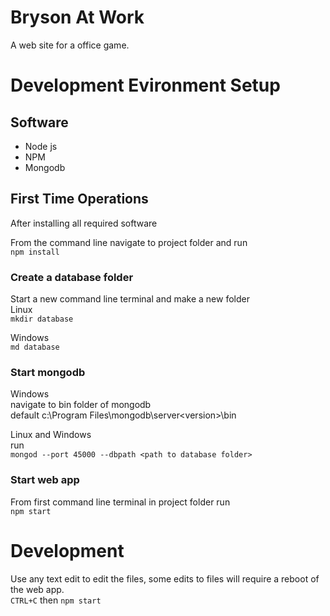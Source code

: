 # Bryson At Work
A web site for a office game.

# Development Evironment Setup
## Software
- Node js
- NPM
- Mongodb

## First Time Operations
After installing all required software

From the command line navigate to project folder and run      
```npm install```


### Create a database folder
Start a new command line terminal and make a new folder   
Linux   
```mkdir database```

Windows   
```md database```

### Start mongodb
Windows  
navigate to bin folder of mongodb  
default c:\Program Files\mongodb\server\<version>\bin 

Linux and Windows  
run  
```mongod --port 45000 --dbpath <path to database folder>```

### Start web app
From first command line terminal in project folder   run  
```npm start```

# Development
Use any text edit to edit the files, some edits to files will require a reboot of the web app.  
```CTRL+C``` then ```npm start```
